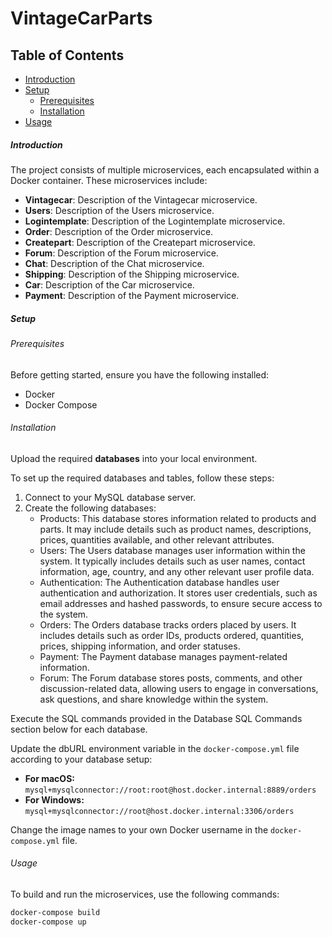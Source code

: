 # VintageCarParts

## Table of Contents

- [Introduction](#introduction)
- [Setup](#setup)
  - [Prerequisites](#prerequisites)
  - [Installation](#installation)
- [Usage](#usage)

##### Introduction
The project consists of multiple microservices, each encapsulated within a Docker container. These microservices include:

- **Vintagecar**: Description of the Vintagecar microservice.
- **Users**: Description of the Users microservice.
- **Logintemplate**: Description of the Logintemplate microservice.
- **Order**: Description of the Order microservice.
- **Createpart**: Description of the Createpart microservice.
- **Forum**: Description of the Forum microservice.
- **Chat**: Description of the Chat microservice.
- **Shipping**: Description of the Shipping microservice.
- **Car**: Description of the Car microservice.
- **Payment**: Description of the Payment microservice.

##### Setup
###### Prerequisites
Before getting started, ensure you have the following installed:

- Docker  
- Docker Compose

###### Installation
Upload the required **databases** into your local environment.

To set up the required databases and tables, follow these steps:

1. Connect to your MySQL database server.
2. Create the following databases:
   - Products: This database stores information related to products and parts. It may include details such as product names, descriptions, prices, quantities available, and other relevant attributes.
   - Users:  The Users database manages user information within the system. It typically includes details such as user names, contact information, age, country, and any other relevant user profile data.
   - Authentication:  The Authentication database handles user authentication and authorization. It stores user credentials, such as email addresses and hashed passwords, to ensure secure access to the system.
   - Orders: The Orders database tracks orders placed by users. It includes details such as order IDs, products ordered, quantities, prices, shipping information, and order statuses.
   - Payment: The Payment database manages payment-related information.
   - Forum: The Forum database stores posts, comments, and other discussion-related data, allowing users to engage in conversations, ask questions, and share knowledge within the system.

Execute the SQL commands provided in the Database SQL Commands section below for each database.

Update the dbURL environment variable in the `docker-compose.yml` file according to your database setup:
- **For macOS:** `mysql+mysqlconnector://root:root@host.docker.internal:8889/orders`
- **For Windows:** `mysql+mysqlconnector://root@host.docker.internal:3306/orders`

Change the image names to your own Docker username in the `docker-compose.yml` file.

###### Usage
To build and run the microservices, use the following commands:

```bash
docker-compose build
docker-compose up
